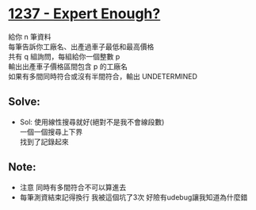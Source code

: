# [1237 - Expert Enough?](https://vjudge.net/contest/470301#problem/C)

給你 n 筆資料  
每筆告訴你工廠名、出產過車子最低和最高價格  
共有 q 組詢問，每組給你一個整數 p  
輸出出產車子價格區間包含 p 的工廠名  
如果有多間同時符合或沒有半間符合，輸出 UNDETERMINED

## Solve:
- Sol:
使用線性搜尋就好(絕對不是我不會線段數)  
一個一個搜尋上下界  
找到了記錄起來

## Note:
- 注意 同時有多間符合不可以算進去
- 每筆測資結束記得換行 我被這個坑了3次 好險有udebug讓我知道為什麼錯